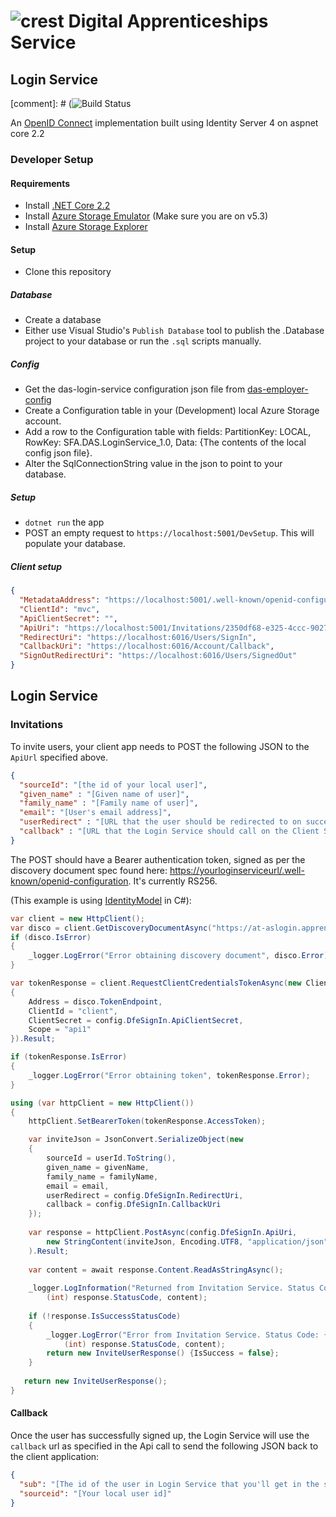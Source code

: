 # ![crest](https://assets.publishing.service.gov.uk/government/assets/crests/org_crest_27px-916806dcf065e7273830577de490d5c7c42f36ddec83e907efe62086785f24fb.png) Digital Apprenticeships Service

##  Login Service

[comment]: # (![Build Status](https://sfa-gov-uk.visualstudio.com/_apis/public/build/definitions/c39e0c0b-7aff-4606-b160-3566f3bbce23/1496/badge)

An [OpenID Connect](https://openid.net/connect/) implementation built using Identity Server 4 on aspnet core 2.2

### Developer Setup

#### Requirements

- Install [.NET Core 2.2](https://www.microsoft.com/net/download)
- Install [Azure Storage Emulator](https://go.microsoft.com/fwlink/?linkid=717179&clcid=0x409) (Make sure you are on v5.3)
- Install [Azure Storage Explorer](http://storageexplorer.com/)

#### Setup

- Clone this repository

##### Database

- Create a database
- Either use Visual Studio's `Publish Database` tool to publish the .Database project to your database or run the `.sql` scripts manually.

##### Config

- Get the das-login-service configuration json file from [das-employer-config](https://github.com/SkillsFundingAgency/das-employer-config/blob/master/das-login-service/SFA.DAS.LoginService.json)
- Create a Configuration table in your (Development) local Azure Storage account.
- Add a row to the Configuration table with fields: PartitionKey: LOCAL, RowKey: SFA.DAS.LoginService_1.0, Data: {The contents of the local config json file}.
- Alter the SqlConnectionString value in the json to point to your database.

##### Setup
- `dotnet run` the app
- POST an empty request to `https://localhost:5001/DevSetup`.  This will populate your database.


##### Client setup

```json
{
  "MetadataAddress": "https://localhost:5001/.well-known/openid-configuration",
  "ClientId": "mvc",
  "ApiClientSecret": "",
  "ApiUri": "https://localhost:5001/Invitations/2350df68-e325-4ccc-9027-e1051e48d4a7",   <- This GUID needs to be the Id of the record in LoginService.Clients table
  "RedirectUri": "https://localhost:6016/Users/SignIn",
  "CallbackUri": "https://localhost:6016/Account/Callback",
  "SignOutRedirectUri": "https://localhost:6016/Users/SignedOut"
}
  ```
  
##  Login Service

### Invitations

To invite users, your client app needs to POST the following JSON to the `ApiUrl` specified above.  

```json
{
  "sourceId": "[the id of your local user]",
  "given_name" : "[Given name of user]",
  "family_name" : "[Family name of user]",
  "email": "[User's email address]",
  "userRedirect" : "[URL that the user should be redirected to on successful sign up]",
  "callback" : "[URL that the Login Service should call on the Client Service with the User's Id]"
}
```

The POST should have a Bearer authentication token, signed as per the discovery document spec found here: [https://yourloginserviceurl/.well-known/openid-configuration](https://yourloginserviceurl/.well-known/openid-configuration).  It's currently RS256. 

(This example is using [IdentityModel](https://www.nuget.org/packages/identitymodel/) in C#):

```c#
var client = new HttpClient();
var disco = client.GetDiscoveryDocumentAsync("https://at-aslogin.apprenticeships.education.gov.uk").Result;
if (disco.IsError)
{
    _logger.LogError("Error obtaining discovery document", disco.Error);
}

var tokenResponse = client.RequestClientCredentialsTokenAsync(new ClientCredentialsTokenRequest
{
    Address = disco.TokenEndpoint,
    ClientId = "client",
    ClientSecret = config.DfeSignIn.ApiClientSecret,
    Scope = "api1"
}).Result;

if (tokenResponse.IsError)
{
    _logger.LogError("Error obtaining token", tokenResponse.Error);
}

using (var httpClient = new HttpClient())
{
    httpClient.SetBearerToken(tokenResponse.AccessToken);

    var inviteJson = JsonConvert.SerializeObject(new
    {
        sourceId = userId.ToString(),
        given_name = givenName,
        family_name = familyName,
        email = email,
        userRedirect = config.DfeSignIn.RedirectUri,
        callback = config.DfeSignIn.CallbackUri
    });
    
    var response = httpClient.PostAsync(config.DfeSignIn.ApiUri,
        new StringContent(inviteJson, Encoding.UTF8, "application/json")
    ).Result;
    
    var content = await response.Content.ReadAsStringAsync();
    
    _logger.LogInformation("Returned from Invitation Service. Status Code: {0}. Message: {0}",
        (int) response.StatusCode, content);
    
    if (!response.IsSuccessStatusCode)
    {
        _logger.LogError("Error from Invitation Service. Status Code: {0}. Message: {0}",
            (int) response.StatusCode, content);
        return new InviteUserResponse() {IsSuccess = false};
    }
    
   return new InviteUserResponse();
}
```

#### Callback

Once the user has successfully signed up, the Login Service will use the `callback` url as specified in the Api call to send the following JSON back to the client application:

```json
{
  "sub": "[The id of the user in Login Service that you'll get in the sub claim on sign in]",
  "sourceid": "[Your local user id]"
}
```
